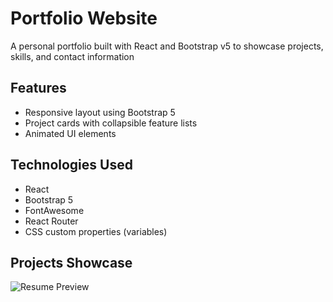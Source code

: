 # Portfolio Website
A personal portfolio built with React and Bootstrap v5 to showcase projects, skills, and contact information

## Features
- Responsive layout using Bootstrap 5
- Project cards with collapsible feature lists
- Animated UI elements

## Technologies Used
- React
- Bootstrap 5
- FontAwesome
- React Router
- CSS custom properties (variables)

## Projects Showcase
![Resume Preview](assets/screenshot-portfolio.jpg)